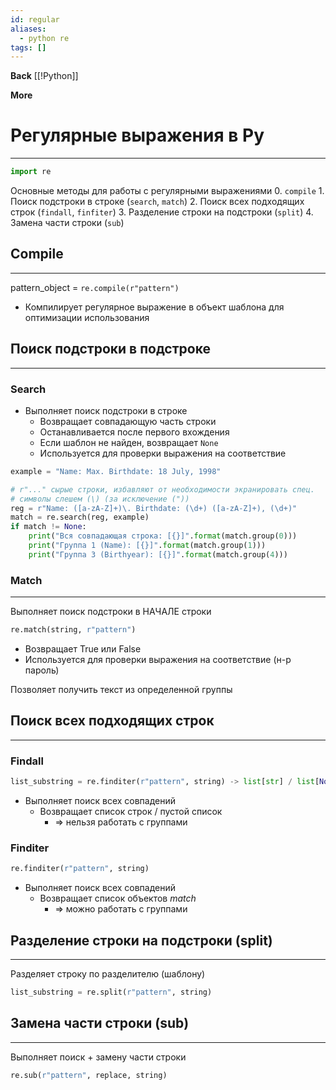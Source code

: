 ```yaml
---
id: regular
aliases:
  - python re
tags: []
---
```


**Back**
    [[!Python]]

**More**


# Регулярные выражения в **Py**
---
```python
import re
```

Основные методы для работы с регулярными выражениями
    0. `compile`
    1. Поиск подстроки в строке (`search`, `match`)
    2. Поиск всех подходящих строк (`findall`, `finfiter`)
    3. Разделение строки на подстроки (`split`)
    4. Замена части строки (`sub`)




## Compile
---
pattern_object = `re.compile(r"pattern")`
- Компилирует регулярное выражение в объект шаблона для оптимизации использования

## Поиск подстроки в подстроке
---
### Search
- Выполняет поиск подстроки в строке
    - Возвращает совпадающую часть строки
    - Останавливается после первого вхождения
    - Если шаблон не найден, возвращает `None`
    - Используется для проверки выражения на соответствие

```python
example = "Name: Max. Birthdate: 18 July, 1998"

# r"..." сырые строки, избавляют от необходимости экранировать спец.
# символы слешем (\) (за исключение ("))
reg = r"Name: ([a-zA-Z]+)\. Birthdate: (\d+) ([a-zA-Z]+), (\d+)"
match = re.search(reg, example)
if match != None:
    print("Вся совпадающая строка: [{}]".format(match.group(0)))
    print("Группа 1 (Name): [{}]".format(match.group(1)))
    print("Группа 3 (Birthyear): [{}]".format(match.group(4)))
```

### Match
---
Выполняет поиск подстроки в НАЧАЛЕ строки

```python
re.match(string, r"pattern")
```
- Возвращает True или False
- Используется для проверки выражения на соответствие (н-р пароль)


Позволяет получить текст из определенной группы

## Поиск всех подходящих строк
---
### Findall
```python
list_substring = re.finditer(r"pattern", string) -> list[str] / list[None]
```
- Выполняет поиск всех совпадений
    - Возвращает список строк / пустой список
        - => нельзя работать с группами

### Finditer
```python
re.finditer(r"pattern", string)
```
- Выполняет поиск всех совпадений
    - Возвращает список объектов *match*
        - => можно работать с группами


## Разделение строки на подстроки (split)
---
Разделяет строку по разделителю (шаблону)
```python
list_substring = re.split(r"pattern", string)
```


## Замена части строки (sub)
---
Выполняет поиск + замену части строки

```python
re.sub(r"pattern", replace, string)
```
